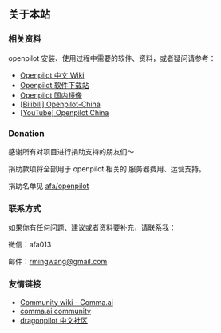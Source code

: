## 关于本站

### 相关资料

openpilot 安装、使用过程中需要的软件、资料，或者疑问请参考：

- [Openpilot 中文 Wiki](https://doc.sdut.me/)
- [Openpilot 软件下载站](https://d.sdut.me/)
- [Openpilot 国内镜像](https://doc.sdut.me/mirror.html)
- [[Bilibili] Openpilot-China](https://space.bilibili.com/9843793)
- [[YouTube] Openpilot China](https://www.youtube.com/channel/UC79hb9uL4o3YsqFLnFZVzbA)

### Donation

感谢所有对项目进行捐助支持的朋友们～

捐助款项将全部用于 openpilot 相关的 服务器费用、运营支持。

捐助名单见 <a href="https://github.com/rming/openpilot" target="_blank">afa/openpilot</a>


### 联系方式

如果你有任何问题、建议或者资料要补充，请联系我：

微信：afa013

邮件：rmingwang@gmail.com


### 友情链接

- [Community wiki - Comma.ai](https://community.comma.ai/)
- [comma.ai community](https://discordapp.com/channels/469524606043160576)
- [dragonpilot 中文社区](http://dragonpilot.cn/)


